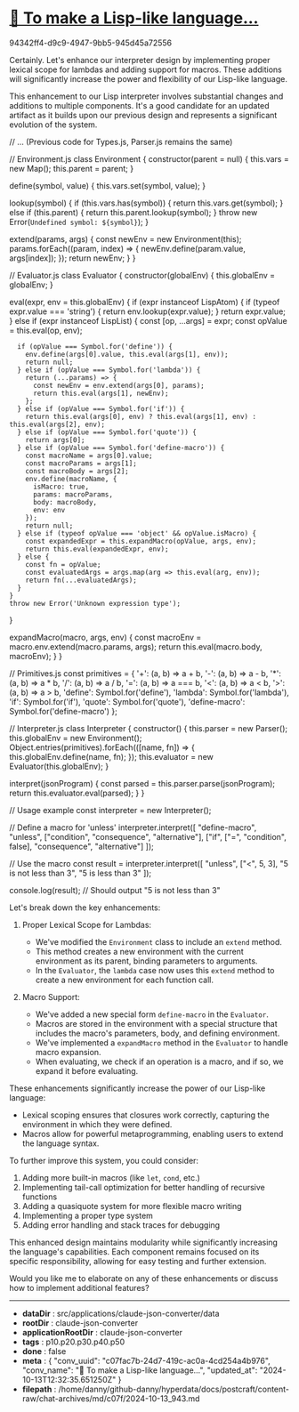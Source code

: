 # [💬  To make a Lisp-like language...](https://claude.ai/chat/c07fac7b-24d7-419c-ac0a-4cd254a4b976)

94342ff4-d9c9-4947-9bb5-945d45a72556

 Certainly. Let's enhance our interpreter design by implementing proper lexical scope for lambdas and adding support for macros. These additions will significantly increase the power and flexibility of our Lisp-like language.

<antThinking>This enhancement to our Lisp interpreter involves substantial changes and additions to multiple components. It's a good candidate for an updated artifact as it builds upon our previous design and represents a significant evolution of the system.</antThinking>

<antArtifact identifier="lisp-interpreter-design" type="application/vnd.ant.code" language="javascript" title="Enhanced Lisp-style Language Interpreter Design">
// ... (Previous code for Types.js, Parser.js remains the same)

// Environment.js
class Environment {
  constructor(parent = null) {
    this.vars = new Map();
    this.parent = parent;
  }

  define(symbol, value) {
    this.vars.set(symbol, value);
  }

  lookup(symbol) {
    if (this.vars.has(symbol)) {
      return this.vars.get(symbol);
    } else if (this.parent) {
      return this.parent.lookup(symbol);
    }
    throw new Error(`Undefined symbol: ${symbol}`);
  }

  extend(params, args) {
    const newEnv = new Environment(this);
    params.forEach((param, index) => {
      newEnv.define(param.value, args[index]);
    });
    return newEnv;
  }
}

// Evaluator.js
class Evaluator {
  constructor(globalEnv) {
    this.globalEnv = globalEnv;
  }

  eval(expr, env = this.globalEnv) {
    if (expr instanceof LispAtom) {
      if (typeof expr.value === 'string') {
        return env.lookup(expr.value);
      }
      return expr.value;
    } else if (expr instanceof LispList) {
      const [op, ...args] = expr;
      const opValue = this.eval(op, env);
      
      if (opValue === Symbol.for('define')) {
        env.define(args[0].value, this.eval(args[1], env));
        return null;
      } else if (opValue === Symbol.for('lambda')) {
        return (...params) => {
          const newEnv = env.extend(args[0], params);
          return this.eval(args[1], newEnv);
        };
      } else if (opValue === Symbol.for('if')) {
        return this.eval(args[0], env) ? this.eval(args[1], env) : this.eval(args[2], env);
      } else if (opValue === Symbol.for('quote')) {
        return args[0];
      } else if (opValue === Symbol.for('define-macro')) {
        const macroName = args[0].value;
        const macroParams = args[1];
        const macroBody = args[2];
        env.define(macroName, {
          isMacro: true,
          params: macroParams,
          body: macroBody,
          env: env
        });
        return null;
      } else if (typeof opValue === 'object' && opValue.isMacro) {
        const expandedExpr = this.expandMacro(opValue, args, env);
        return this.eval(expandedExpr, env);
      } else {
        const fn = opValue;
        const evaluatedArgs = args.map(arg => this.eval(arg, env));
        return fn(...evaluatedArgs);
      }
    }
    throw new Error('Unknown expression type');
  }

  expandMacro(macro, args, env) {
    const macroEnv = macro.env.extend(macro.params, args);
    return this.eval(macro.body, macroEnv);
  }
}

// Primitives.js
const primitives = {
  '+': (a, b) => a + b,
  '-': (a, b) => a - b,
  '*': (a, b) => a * b,
  '/': (a, b) => a / b,
  '=': (a, b) => a === b,
  '<': (a, b) => a < b,
  '>': (a, b) => a > b,
  'define': Symbol.for('define'),
  'lambda': Symbol.for('lambda'),
  'if': Symbol.for('if'),
  'quote': Symbol.for('quote'),
  'define-macro': Symbol.for('define-macro')
};

// Interpreter.js
class Interpreter {
  constructor() {
    this.parser = new Parser();
    this.globalEnv = new Environment();
    Object.entries(primitives).forEach(([name, fn]) => {
      this.globalEnv.define(name, fn);
    });
    this.evaluator = new Evaluator(this.globalEnv);
  }

  interpret(jsonProgram) {
    const parsed = this.parser.parse(jsonProgram);
    return this.evaluator.eval(parsed);
  }
}

// Usage example
const interpreter = new Interpreter();

// Define a macro for 'unless'
interpreter.interpret([
  "define-macro", "unless", ["condition", "consequence", "alternative"],
  ["if", ["=", "condition", false], "consequence", "alternative"]
]);

// Use the macro
const result = interpreter.interpret([
  "unless", ["<", 5, 3],
  "5 is not less than 3",
  "5 is less than 3"
]);

console.log(result); // Should output "5 is not less than 3"
</antArtifact>

Let's break down the key enhancements:

1. Proper Lexical Scope for Lambdas:
   - We've modified the `Environment` class to include an `extend` method.
   - This method creates a new environment with the current environment as its parent, binding parameters to arguments.
   - In the `Evaluator`, the `lambda` case now uses this `extend` method to create a new environment for each function call.

2. Macro Support:
   - We've added a new special form `define-macro` in the `Evaluator`.
   - Macros are stored in the environment with a special structure that includes the macro's parameters, body, and defining environment.
   - We've implemented a `expandMacro` method in the `Evaluator` to handle macro expansion.
   - When evaluating, we check if an operation is a macro, and if so, we expand it before evaluating.

These enhancements significantly increase the power of our Lisp-like language:

- Lexical scoping ensures that closures work correctly, capturing the environment in which they were defined.
- Macros allow for powerful metaprogramming, enabling users to extend the language syntax.

To further improve this system, you could consider:

1. Adding more built-in macros (like `let`, `cond`, etc.)
2. Implementing tail-call optimization for better handling of recursive functions
3. Adding a quasiquote system for more flexible macro writing
4. Implementing a proper type system
5. Adding error handling and stack traces for debugging

This enhanced design maintains modularity while significantly increasing the language's capabilities. Each component remains focused on its specific responsibility, allowing for easy testing and further extension.

Would you like me to elaborate on any of these enhancements or discuss how to implement additional features?

---

* **dataDir** : src/applications/claude-json-converter/data
* **rootDir** : claude-json-converter
* **applicationRootDir** : claude-json-converter
* **tags** : p10.p20.p30.p40.p50
* **done** : false
* **meta** : {
  "conv_uuid": "c07fac7b-24d7-419c-ac0a-4cd254a4b976",
  "conv_name": "💬  To make a Lisp-like language...",
  "updated_at": "2024-10-13T12:32:35.651250Z"
}
* **filepath** : /home/danny/github-danny/hyperdata/docs/postcraft/content-raw/chat-archives/md/c07f/2024-10-13_943.md
